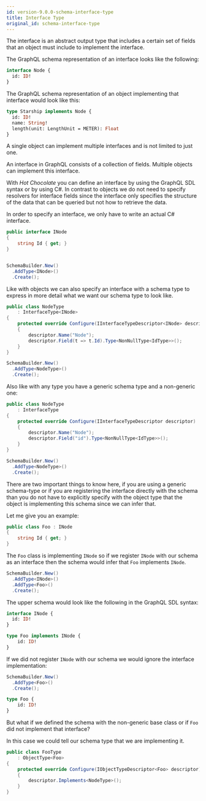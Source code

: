 ```yaml
---
id: version-9.0.0-schema-interface-type
title: Interface Type
original_id: schema-interface-type
---
```


The interface is an abstract output type that includes a certain set of fields that an object must include to implement the interface.

The GraphQL schema representation of an interface looks like the following:

```GraphQL
interface Node {
  id: ID!
}
```

The GraphQL schema representation of an object implementing that interface would look like this:

```GraphQL
type Starship implements Node {
  id: ID!
  name: String!
  length(unit: LengthUnit = METER): Float
}
```

A single object can implement multiple interfaces and is not limited to just one.

An interface in GraphQL consists of a collection of fields. Multiple objects can implement this interface.

With _Hot Chocolate_ you can define an interface by using the GraphQL SDL syntax or by using C#. In contrast to objects we do not need to specify resolvers for interface fields since the interface only specifies the structure of the data that can be queried but not how to retrieve the data.

In order to specify an interface, we only have to write an actual C# interface.

```csharp
public interface INode
{
    string Id { get; }
}


SchemaBuilder.New()
  .AddType<INode>()
  .Create();
```

Like with objects we can also specify an interface with a schema type to express in more detail what we want our schema type to look like.

```csharp
public class NodeType
    : InterfaceType<INode>
{
    protected override Configure(IInterfaceTypeDescriptor<INode> descriptor)
    {
        descriptor.Name("Node");
        descriptor.Field(t => t.Id).Type<NonNullType<IdType>>();
    }
}

SchemaBuilder.New()
  .AddType<NodeType>()
  .Create();
```

Also like with any type you have a generic schema type and a non-generic one:

```csharp
public class NodeType
    : InterfaceType
{
    protected override Configure(IInterfaceTypeDescriptor descriptor)
    {
        descriptor.Name("Node");
        descriptor.Field("id").Type<NonNullType<IdType>>();
    }
}

SchemaBuilder.New()
  .AddType<NodeType>()
  .Create();
```

There are two important things to know here, if you are using a generic schema-type or if you are registering the interface directly with the schema than you do not have to explicitly specify with the object type that the object is implementing this schema since we can infer that.

Let me give you an example:

```csharp
public class Foo : INode
{
    string Id { get; }
}
```

The `Foo` class is implementing `INode` so if we register `INode` with our schema as an interface then the schema would infer that `Foo` implements `INode`.

```csharp
SchemaBuilder.New()
  .AddType<INode>()
  .AddType<Foo>()
  .Create();
```

The upper schema would look like the following in the GraphQL SDL syntax:

```GraphQL
interface INode {
  id: ID!
}

type Foo implements INode {
    id: ID!
}
```

If we did not register `INode` with our schema we would ignore the interface implementation:

```csharp
SchemaBuilder.New()
  .AddType<Foo>()
  .Create();
```

```GraphQL
type Foo {
    id: ID!
}
```

But what if we defined the schema with the non-generic base class or if `Foo` did not implement that interface?

In this case we could tell our schema type that we are implementing it.

```csharp
public class FooType
    : ObjectType<Foo>
{
    protected override Configure(IObjectTypeDescriptor<Foo> descriptor)
    {
        descriptor.Implements<NodeType>();
    }
}
```
